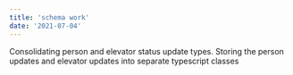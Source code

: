 ```yaml
---
title: 'schema work'
date: '2021-07-04'
---
```


Consolidating person and elevator status update types.  Storing the person updates and elevator updates into separate typescript classes

